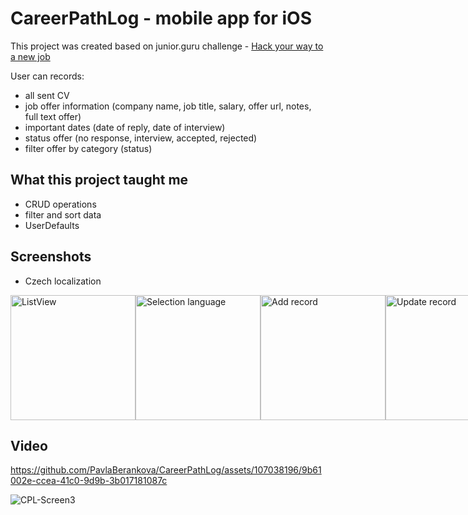 # CareerPathLog - mobile app for iOS

This project was created based on junior.guru challenge - [Hack your way to a new job](https://github.com/juniorguru/challenge/blob/main/challenges/challenge-1.md)

User can records:
- all sent CV
- job offer information (company name, job title, salary, offer url, notes, full text offer)
- important dates (date of reply, date of interview)
- status offer (no response, interview, accepted, rejected)
- filter offer by category (status)

## What this project taught me

 - CRUD operations
 - filter and sort data
 - UserDefaults


## Screenshots
- Czech localization

<div style="display: flex;">
  <img src="https://github.com/PavlaBerankova/CareerPathLog/assets/107038196/91fd2c66-03ce-45f2-9bf7-8edddaaed950" alt="ListView" width="200" />
  <img src="https://github.com/PavlaBerankova/CareerPathLog/assets/107038196/3daa0326-9560-4bc1-9472-cf7be1605764" alt="Selection language" width="200" />
  <img src="https://github.com/PavlaBerankova/CareerPathLog/assets/107038196/a7cd4cc9-9217-4d86-813a-c0116a0ceffe" alt="Add record" width="200" />
  <img src="https://github.com/PavlaBerankova/CareerPathLog/assets/107038196/f6d8919b-8e7d-4779-973d-9029b59c9cca" alt="Update record" width="200" />

</div>

## Video

https://github.com/PavlaBerankova/CareerPathLog/assets/107038196/9b61002e-ccea-41c0-9d9b-3b017181087c

![CPL-Screen3]()




